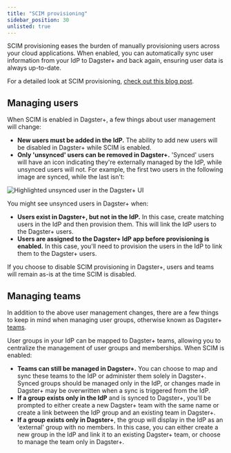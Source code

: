 ```yaml
---
title: "SCIM provisioning"
sidebar_position: 30
unlisted: true
---
```


SCIM provisioning eases the burden of manually provisioning users across your cloud applications. When enabled, you can automatically sync user information from your IdP to Dagster+ and back again, ensuring user data is always up-to-date.

For a detailed look at SCIM provisioning, [check out this blog post](https://www.strongdm.com/blog/scim-provisioning).

## Managing users

When SCIM is enabled in Dagster+, a few things about user management will change:

- **New users must be added in the IdP.** The ability to add new users will be disabled in Dagster+ while SCIM is enabled.
- **Only 'unsynced' users can be removed in Dagster+.** 'Synced' users will have an icon indicating they're externally managed by the IdP, while unsynced users will not. For example, the first two users in the following image are synced, while the last isn't:

![Highlighted unsynced user in the Dagster+ UI](/images/dagster-cloud/sso/scim-unsynced-user.png)

  You might see unsynced users in Dagster+ when:

  - **Users exist in Dagster+, but not in the IdP.** In this case, create matching users in the IdP and then provision them. This will link the IdP users to the Dagster+ users.
  - **Users are assigned to the Dagster+ IdP app before provisioning is enabled.** In this case, you'll need to provision the users in the IdP to link them to the Dagster+ users.

If you choose to disable SCIM provisioning in Dagster+, users and teams will remain as-is at the time SCIM is disabled.

## Managing teams

In addition to the above user management changes, there are a few things to keep in mind when managing user groups, otherwise known as Dagster+ [teams](/dagster-plus/account/managing-users/managing-teams).

User groups in your IdP can be mapped to Dagster+ teams, allowing you to centralize the management of user groups and memberships. When SCIM is enabled:

- **Teams can still be managed in Dagster+.** You can choose to map and sync these teams to the IdP or administer them solely in Dagster+. Synced groups should be managed only in the IdP, or changes made in Dagster+ may be overwritten when a sync is triggered from the IdP.
- **If a group exists only in the IdP** and is synced to Dagster+, you'll be prompted to either create a new Dagster+ team with the same name or create a link between the IdP group and an existing team in Dagster+.
- **If a group exists only in Dagster+**, the group will display in the IdP as an 'external' group with no members. In this case, you can either create a new group in the IdP and link it to an existing Dagster+ team, or choose to manage the team only in Dagster+.
